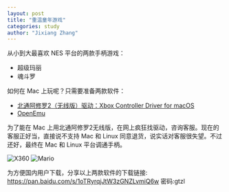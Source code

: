 ```yaml
---
layout: post
title: "重温童年游戏"
categories: study
author: "Jixiang Zhang"
---
```


从小到大最喜欢 NES 平台的两款手柄游戏：

- 超级玛丽
- 魂斗罗

如何在 Mac 上玩呢？只需要准备两款软件：

- [北通阿修罗2（无线版）驱动：Xbox Controller Driver for macOS](https://github.com/360Controller/360Controller)
- [OpenEmu](https://github.com/OpenEmu/OpenEmu)

为了能在 Mac 上用北通阿修罗2无线版，在网上疯狂找驱动，咨询客服。现在的客服正好当，直接说不支持 Mac 和 Linux 同意退货，说实话对客服很失望。不过还好，最终在 Mac 和 Linux 平台调通手柄。

![X360](https://i0.wp.com/tva2.sinaimg.cn/mw690/d494c514ly1gadlaf4yz6j20lo0ftjv8.jpg)
![Mario](https://i0.wp.com/tva4.sinaimg.cn/mw690/d494c514ly1gadlaex2g1j216o0sfq7k.jpg)

为方便国内用户下载，分享以上两款软件的下载链接: <https://pan.baidu.com/s/1oTRyrqjJtW3zGNZLvmiQ6w>  密码:gtzl

